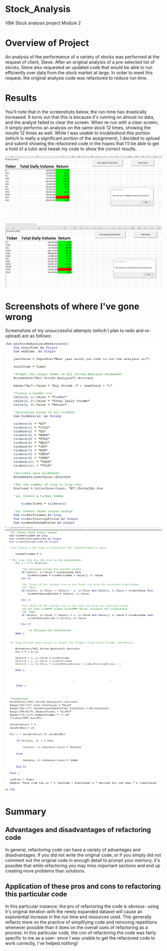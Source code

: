 # Stock_Analysis
VBA Stock analysis project Module 2

# Overview of Project
An analysis of the performance of a variety of stocks was performed at the request of client, Steve. After an original analysis of a pre-selected list of stocks, Steve also requested an updated code that would be able to run efficiently over data from the stock market at large. In order to meet this request, the original analysis code was refactored to reduce run time.

# Results 
You'll note that in the screenshots below, the run-time has drastically increased. It turns out that this is because it's running on almost no data, and the analyst failed to clear the screen. When re-run with a clear screen, it simply performs an analysis on the same stock 12 times, showing the results 12 times as well. While I was unable to troubleshoot this portion (which is really a significant portion of the assignment), I decided to upload and submit showing the refactored code in the hopes that I'll be able to get a hold of a tutor and tweak my code to show the correct results. 


![Stock Performance in 2017](VBA_Challenge_2017.png)


![Stock Performance in 2018](VBA_Challenge_2018.png)

# Screenshots of where I've gone wrong
Screenshots of my unsuccessful attempts (which I plan to redo and re-upload) are as follows:

![First part of VBA Code](Code1.png)
![Second part of VBA Code](Code2.png)
![Third part of VBA Code](Code3.png)

# Summary 
## Advantages and disadvantages of refactoring code
In general, refactoring code can have a variety of advantages and disadvantages. If you did not write the original code, or if you simply did not comment out the original code in enough detail to prompt your memory, it's possible that while refactoring you may miss important sections and end up creating more problems than solutions.
## Application of these pros and cons to refactoring this particular code
In this particular instance, the pro of refactoring the code is obvious- using it's original iteration with the newly expanded dataset will cause an exponential increase in the run time and resources used. This generally reflects more on the practice of simplifying code and removing repetitions whenever possible than it does on the overall uses of refactoring as a process.
In this particular code, the con of refactoring the code was fairly specific to me as a user- since I was unable to get the refactored code to work correctly, I've helped nothing!
